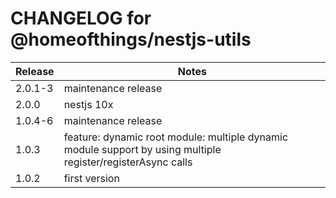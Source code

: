 # CHANGELOG for @homeofthings/nestjs-utils

| Release | Notes                                                                                                        |
| ------- | ------------------------------------------------------------------------------------------------------------ |
| 2.0.1-3 | maintenance release                                                                                          |
| 2.0.0   | nestjs 10x                                                                                                   |
| 1.0.4-6 | maintenance release                                                                                          |
| 1.0.3   | feature: dynamic root module: multiple dynamic module support by using multiple register/registerAsync calls |
| 1.0.2   | first version                                                                                                |
